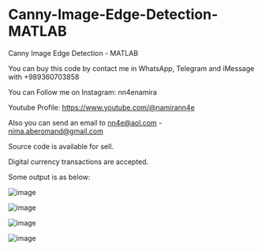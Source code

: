 # Canny-Image-Edge-Detection-MATLAB
Canny Image Edge Detection - MATLAB

You can buy this code by contact me in WhatsApp, Telegram and iMessage with +989360703858

You can Follow me on Instagram: nn4enamira

Youtube Profile: https://www.youtube.com/@namirann4e

Also you can send an email to nn4e@aol.com - nima.aberomand@gmail.com

Source code is available for sell.

Digital currency transactions are accepted.

Some output is as below:

![image](https://github.com/user-attachments/assets/cc1f676b-35b5-486f-8206-83ffda85160a)

![image](https://github.com/user-attachments/assets/d0c0b0e2-edd1-4680-8292-43d40b5dab54)

![image](https://github.com/user-attachments/assets/b03bc702-371e-49d9-aa28-0a173f952b2a)

![image](https://github.com/user-attachments/assets/3eb7a3f9-5841-488e-845c-429a89eceb57)
